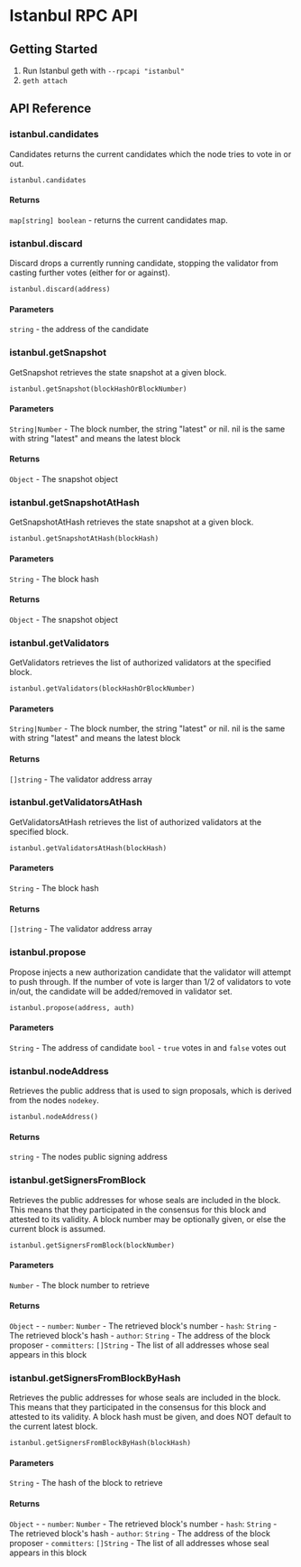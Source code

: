 # Istanbul RPC API

## Getting Started
1. Run Istanbul geth with `--rpcapi "istanbul"`
2. `geth attach`

## API Reference

### istanbul.candidates
Candidates returns the current candidates which the node tries to vote in or out.
```
istanbul.candidates
```

#### Returns
`map[string] boolean` - returns the current candidates map.

### istanbul.discard
Discard drops a currently running candidate, stopping the validator from casting further votes (either for or against).
```
istanbul.discard(address)
```

#### Parameters
`string` - the address of the candidate

### istanbul.getSnapshot
GetSnapshot retrieves the state snapshot at a given block.
```
istanbul.getSnapshot(blockHashOrBlockNumber)
```

#### Parameters
`String|Number` - The block number, the string "latest" or nil. nil is the same with string "latest" and means the latest block

#### Returns
`Object` - The snapshot object

### istanbul.getSnapshotAtHash
GetSnapshotAtHash retrieves the state snapshot at a given block.
```
istanbul.getSnapshotAtHash(blockHash)
```

#### Parameters
`String` - The block hash

#### Returns
`Object` - The snapshot object

### istanbul.getValidators
GetValidators retrieves the list of authorized validators at the specified block.
```
istanbul.getValidators(blockHashOrBlockNumber)
```

#### Parameters
`String|Number` - The block number, the string "latest" or nil. nil is the same with string "latest" and means the latest block

#### Returns
`[]string` - The validator address array

### istanbul.getValidatorsAtHash
GetValidatorsAtHash retrieves the list of authorized validators at the specified block.
```
istanbul.getValidatorsAtHash(blockHash)
```

#### Parameters
`String` - The block hash

#### Returns
`[]string` - The validator address array

### istanbul.propose
Propose injects a new authorization candidate that the validator will attempt to push through. If the number of vote is larger than 1/2 of validators to vote in/out, the candidate will be added/removed in validator set.

```
istanbul.propose(address, auth)
```

#### Parameters
`String` - The address of candidate
`bool` - `true` votes in and `false` votes out

### istanbul.nodeAddress
Retrieves the public address that is used to sign proposals, which is derived from the nodes `nodekey`.
```
istanbul.nodeAddress()
```

#### Returns
`string` - The nodes public signing address

### istanbul.getSignersFromBlock
Retrieves the public addresses for whose seals are included in the block. This means that they participated in the
consensus for this block and attested to its validity.
A block number may be optionally given, or else the current block is assumed.
```
istanbul.getSignersFromBlock(blockNumber)
```

#### Parameters
`Number` - The block number to retrieve

#### Returns
`Object` -
    - `number`: `Number` - The retrieved block's number
    - `hash`: `String` - The retrieved block's hash
    - `author`: `String` - The address of the block proposer
    - `committers`: `[]String` - The list of all addresses whose seal appears in this block

### istanbul.getSignersFromBlockByHash
Retrieves the public addresses for whose seals are included in the block. This means that they participated in the
consensus for this block and attested to its validity. A block hash must be given, and does NOT default to the current
latest block.
```
istanbul.getSignersFromBlockByHash(blockHash)
```

#### Parameters
`String` - The hash of the block to retrieve

#### Returns
`Object` -
    - `number`: `Number` - The retrieved block's number
    - `hash`: `String` - The retrieved block's hash
    - `author`: `String` - The address of the block proposer
    - `committers`: `[]String` - The list of all addresses whose seal appears in this block
